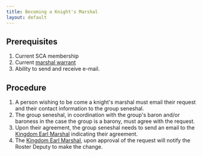 ```yaml
---
title: Becoming a Knight's Marshal
layout: default
---
```


## Prerequisites
1. Current SCA membership
2. Current [marshal warrant](https://warrant.atlantia.sca.org/warrants/1)
3. Ability to send and receive e-mail.

## Procedure
1. A person wishing to be come a knight's marshal must email their request and their contact information to the group seneshal.
2. The group seneshal, in coordination with the group's baron and/or baroness in the case the group is a barony, must agree with the request.
3. Upon their agreement, the group seneshal needs to send an email to the [Kingdom Earl Marshal](mailto:marshal@atlantia.sca.org) indicating their agreement.
4. The [Kingdom Earl Marshal](mailto:marshal@atlantia.sca.org), upon approval of the request will notify the Roster Deputy to make the change.
